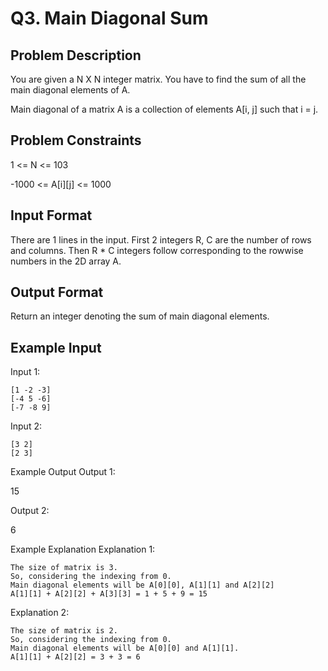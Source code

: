 # Q3. Main Diagonal Sum
## Problem Description
You are given a N X N integer matrix. You have to find the sum of all the main diagonal elements of A.

Main diagonal of a matrix A is a collection of elements A[i, j] such that i = j.


## Problem Constraints
1 <= N <= 103

-1000 <= A[i][j] <= 1000



## Input Format
There are 1 lines in the input. First 2 integers R, C are the number of rows and columns. Then R * C integers follow corresponding to the rowwise numbers in the 2D array A.



## Output Format
Return an integer denoting the sum of main diagonal elements.



## Example Input
Input 1:

    [1 -2 -3]
    [-4 5 -6]
    [-7 -8 9]

Input 2:

    [3 2]
    [2 3]

Example Output
Output 1:

 15 

Output 2:

 6 


Example Explanation
Explanation 1:

    The size of matrix is 3.
    So, considering the indexing from 0.
    Main diagonal elements will be A[0][0], A[1][1] and A[2][2]
    A[1][1] + A[2][2] + A[3][3] = 1 + 5 + 9 = 15

Explanation 2:

    The size of matrix is 2.
    So, considering the indexing from 0.
    Main diagonal elements will be A[0][0] and A[1][1].
    A[1][1] + A[2][2] = 3 + 3 = 6